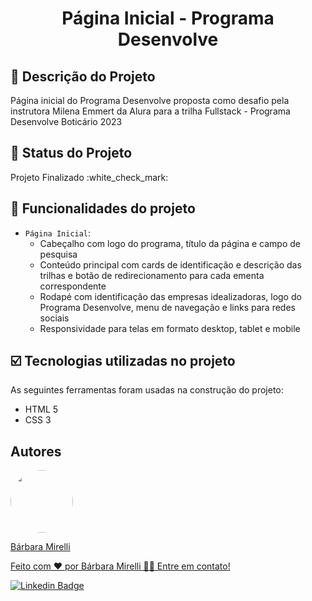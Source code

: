 <h1 align="center">Página Inicial - Programa Desenvolve</h1>

## :pencil: Descrição do Projeto
<p>Página inicial do Programa Desenvolve proposta como desafio pela instrutora Milena Emmert da Alura para a trilha Fullstack - Programa Desenvolve Boticário 2023</p>

## :pushpin: Status do Projeto
<p>Projeto Finalizado :white_check_mark:</p>

## :hammer: Funcionalidades do projeto

- `Página Inicial`: 
   - Cabeçalho com logo do programa, título da página e campo de pesquisa
   - Conteúdo principal com cards de identificação e descrição das trilhas e botão de redirecionamento para cada ementa correspondente 
   - Rodapé com identificação das empresas idealizadoras, logo do Programa Desenvolve, menu de navegação e links para redes sociais
   - Responsividade para telas em formato desktop, tablet e mobile 

## :ballot_box_with_check: Tecnologias utilizadas no projeto

As seguintes ferramentas foram usadas na construção do projeto:

- HTML 5
- CSS 3

## Autores
<a href="https://github.com/barbaramir">
 <img style="border-radius: 50%;" src="https://avatars.githubusercontent.com/u/101302079?s=400&u=d13ec9e6994cd183223e15caeb5599afe49b9093&v=4" width="100px;" alt=""/>
 <br/>
   <p>Bárbara Mirelli</p>

   <p>Feito com ❤️ por Bárbara Mirelli 👋🏽 Entre em contato!</p>

[![Linkedin Badge](https://img.shields.io/badge/-Barbara-blue?style=flat-square&logo=Linkedin&logoColor=white&link=https://www.linkedin.com/in/barbara-mirelli/)](https://www.linkedin.com/in/barbara-mirelli/) 

